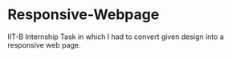 # Responsive-Webpage
IIT-B Internship Task in which I had to convert given design into a responsive web page.
